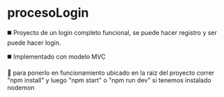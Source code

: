 # procesoLogin

:black_medium_square: Proyecto de un login completo funcional, se puede hacer registro y ser puede hacer login.

:black_medium_square: Implementado con modelo MVC

:monocle_face: para ponerlo en funcionamiento ubicado en la raiz del proyecto correr "npm install" y luego "npm start" o "npm run dev" si tenemos instalado nodemon

